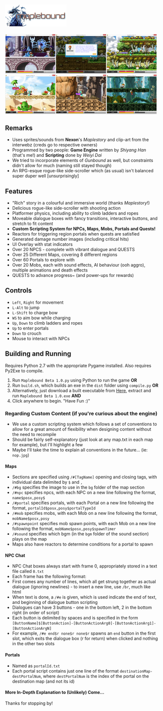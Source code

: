 # <img src="MapleBound/MapleBound.png" width = '40%'/>
<div>
<img src="ScreenShots/screenshot3.png" width = '33%'/><img src="ScreenShots/screenshot1.png" width = '33%'/><img src="ScreenShots/screenshot2.png" width = '33%'/>
</div>
<div>
<img src="ScreenShots/screenshot5.png" width = '33%'/><img src="ScreenShots/screenshot6.png" width = '33%'/><img src="ScreenShots/screenshot7.png" width = '33%'/>
</div>

## Remarks
- Uses sprites/sounds from **Nexon**'s *Maplestory* and clip-art from the interwebz (creds go to respective owners)
- Programmed by two people: **Game Engine** written by *Shiyang Han* (that's me!) and **Scripting** done by *Weiyi Dai*
- We tried to incorporate elements of *Gunbound* as well, but constraints didn't allow for much (naming still stayed though)
- An RPG-esque rogue-like side-scroller which (as usual) isn't balanced super duper well [unsurprisingly]

## Features
- "Rich" story in a colourful and immersive world (thanks *Maplestory*!)
- Delicious rogue-like side-scroller with shooting action
- Platformer physics, including ability to climb ladders and ropes
- Moveable dialogue boxes with fancy transitions, interactive buttons, and stretch to fit content
- **Custom Scripting System for NPCs, Maps, Mobs, Portals and Quests!**
- Reactors for triggering region portals when quests are satisfied
- Generated damage number images (including critical hits)
- UI Overlay with stat indicators
- Over 20 NPCS - complete with vibrant dialogue and QUESTS
- Over 25 Different Maps, covering 8 different regions
- Over 60 Portals to explore with
- Over 20 Mobs, each with sound effects, AI behaviour (ooh aggro), multiple animations and death effects
- QUESTS to advance progress~ (and power-ups for rewards)

## Controls
- `Left`, `Right` for movement
- `L-Alt` to jump
- `L-Shift` to charge bow
- `WS` to aim bow while charging
- `Up`, `Down` to climb ladders and ropes
- `Up` to enter portals
- `Down` to crouch
- Mouse to interact with NPCs

## Building and Running
Requires Python 2.7 with the appropriate Pygame installed. Also requires Py2Exe to compile.
1) Run `Maplebound Beta 1.0.py` using Python to run the game **OR**
2) Run `build.sh`, which builds an exe in the `dist` folder using `compile.py` **OR**
3) Alternatively, just download a built executable from [Here](https://www.mediafire.com/file/bz33r2ihb9camk3/MapleBound%20Beta%201.0.rar), extract and run `Maplebound Beta 1.0.exe` **AND**
4) Click anywhere to begin. "Have Fun :)"

### Regarding Custom Content (if you're curious about the engine)
- We use a custom scripting system which follows a set of conventions to allow for a great amount of flexibility when designing content without the need to recompile
- Should be fairly self-explanatory (just look at any map.txt in each map for example), but I'll highlight a few
- Maybe I'll take the time to explain all conventions in the future... (ie: `nop.jpg`)

#### Maps
- Sections are specified using `/#[TagName]` opening and closing tags, with individual data delimited by `$` and `,`
- `/#bg` specifies the image to use in the `bg` folder of the map section
- `/#npc` specifies npcs, with each NPC on a new line following the format, `name$posx,posy$`
- `/#portal` specifies portals, with each Portal on a new line following the format, `portalId$posx,posy$portalTypeId`
- `/#mob` specifies mobs, with each Mob on a new line following the format, `mobName$posx,posy`
- `/#spawnpoint` specifies mob spawn points, with each Mob on a new line following the format, `mobName$posx,posy$spawnTimer`
- `/#sound` specifies which bgm (in the `bgm` folder of the sound section) plays on the map
- Maps also have reactors to determine conditions for a portal to spawn

#### NPC Chat
- NPC Chat boxes always start with frame 0, appropriately stored in a text file called `0.txt`
- Each frame has the following format:
- First comes any number of lines, which all get strung together as actual dialogue (ignoring newlines) - to insert a new line, use `/br`, much like html
- When text is done, a `/#e` is given, which is used indicate the end of text, and beginning of dialogue button scripting
- Dialogues can have 3 buttons - one in the bottom left, 2 in the bottom right (in order of script)
- Each button is delimited by spaces and is specified in the form `[ButtonName]$[ButtonAction]-[ButtonActionArg0]-[ButtonActionArg1]-[ButtonActionArgN]`
- For example, `/#e end$r none$r none$r` spawns an `end` button in the first slot, which exits the dialogue box (r for return) when clicked and nothing in the other two slots

#### Portals
- Named as `portalId.txt`
- Each portal script contains just one line of the format `destinationMap-destPortalNum`, where `destPortalNum` is the index of the portal on the destination map (and not its id)

#### More In-Depth Explanation to (Unlikely) Come...
Thanks for stopping by!
